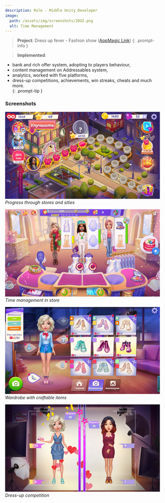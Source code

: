 ```yaml
---
description: Role - Middle Unity Developer
image:
  path: /assets/img/screenshots/2DU2.png
  alt: Time Management
---
```


> **Project**: Dress up fever - Fashion show ([AppMagic Link](https://appmagic.rocks/google-play/dress-up-fever-fashion-show/com.deuscraft.dressup)) 
{: .prompt-info } 

> **Implemented**:
- bank and rich offer system, adopting to players behaviour, 
- content management on Addressables system,
- analytics, worked with five platforms,
- dress-up competitions, achievements, win streaks, cheats and much more.  
{: .prompt-tip } 

### Screenshots

![](/assets/img/screenshots/1DU1.png)
_Progress through stores and sities_

![](/assets/img/screenshots/2DU2.png)
_Time management in store_

![](/assets/img/screenshots/3DU3.png)
_Wardrobe with craftable items_

![](/assets/img/screenshots/4DU4.png)
_Dress-up competition_